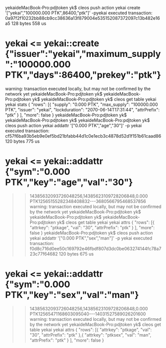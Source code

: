 yekaideMacBook-Pro:pdjtoken yk$ cleos push action  yekai create '["yekai","100000.000 PTK",86400,"ptk"]' -pyekai
executed transaction: 0a97f2f10232bb88cb9cc38636a13f879004e535152087372097c13b482e16a5  128 bytes  558 us
#         yekai <= yekai::create                {"issuer":"yekai","maximum_supply":"100000.000 PTK","days":86400,"prekey":"ptk"}
warning: transaction executed locally, but may not be confirmed by the network yet
yekaideMacBook-Pro:pdjtoken yk$ 
yekaideMacBook-Pro:pdjtoken yk$ 
yekaideMacBook-Pro:pdjtoken yk$ cleos get table yekai yekai stats
{
  "rows": [{
      "supply": "0.000 PTK",
      "max_supply": "100000.000 PTK",
      "issuer": "yekai",
      "lockduration": "2070-06-14T17:31:44",
      "attrPrefix": "ptk"
    }
  ],
  "more": false
}
yekaideMacBook-Pro:pdjtoken yk$ 
yekaideMacBook-Pro:pdjtoken yk$ 
yekaideMacBook-Pro:pdjtoken yk$ cleos push action yekai addattr '["0.000 PTK","age","30"]' -p yekai
executed transaction: cf57f6ba93b5eb9e0ef5bd21bfabb44d1c0e1ecb3c4878d52d1f151b61caad86  120 bytes  775 us
#         yekai <= yekai::addattr               {"sym":"0.000 PTK","key":"age","val":"30"}
>> 14385632093726048256,14385623109728206848,0.000 PTK12565155282348408832---3680566795468537856
warning: transaction executed locally, but may not be confirmed by the network yet
yekaideMacBook-Pro:pdjtoken yk$ 
yekaideMacBook-Pro:pdjtoken yk$ 
yekaideMacBook-Pro:pdjtoken yk$ cleos get table yekai yekai attrs
{
  "rows": [{
      "attrkey": "ptkage",
      "val": "30",
      "attrPrefix": "ptk"
    }
  ],
  "more": false
}
yekaideMacBook-Pro:pdjtoken yk$ cleos push action yekai addattr '["0.000 PTK","sex","man"]' -p yekai
executed transaction: f0d8c716d0ee50c169792e46fbdf807d3dc0be063274144fc78a723c77f64682  120 bytes  675 us
#         yekai <= yekai::addattr               {"sym":"0.000 PTK","key":"sex","val":"man"}
>> 14385632093726048256,14385623109728206848,0.000 PTK12565471168603095040---14031527589026201600
warning: transaction executed locally, but may not be confirmed by the network yet
yekaideMacBook-Pro:pdjtoken yk$ cleos get table yekai yekai attrs
{
  "rows": [{
      "attrkey": "ptkage",
      "val": "30",
      "attrPrefix": "ptk"
    },{
      "attrkey": "ptksex",
      "val": "man",
      "attrPrefix": "ptk"
    }
  ],
  "more": false
}

